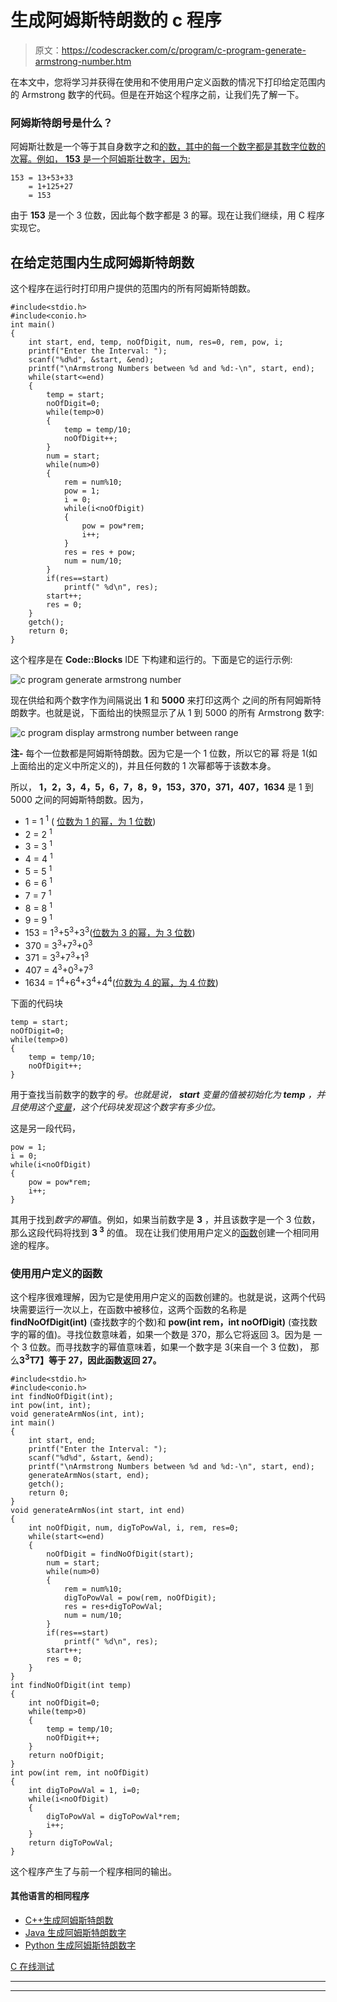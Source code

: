 # 生成阿姆斯特朗数的 c 程序

> 原文：<https://codescracker.com/c/program/c-program-generate-armstrong-number.htm>

在本文中，您将学习并获得在使用和不使用用户定义函数的情况下打印给定范围内的 Armstrong 数字的代码。但是在开始这个程序之前，让我们先了解一下。

### 阿姆斯特朗号是什么？

阿姆斯壮数是一个等于其自身数字之和<u>的数，其中<u>的每一个数字都是其数字位数</u>的 次幂。例如， **153** 是一个阿姆斯壮数字，因为:</u>

```
153 = 13+53+33
    = 1+125+27
    = 153
```

由于 **153** 是一个 3 位数，因此每个数字都是 3 的幂。现在让我们继续，用 C 程序实现它。

## 在给定范围内生成阿姆斯特朗数

这个程序在运行时打印用户提供的范围内的所有阿姆斯特朗数。

```
#include<stdio.h>
#include<conio.h>
int main()
{
    int start, end, temp, noOfDigit, num, res=0, rem, pow, i;
    printf("Enter the Interval: ");
    scanf("%d%d", &start, &end);
    printf("\nArmstrong Numbers between %d and %d:-\n", start, end);
    while(start<=end)
    {
        temp = start;
        noOfDigit=0;
        while(temp>0)
        {
            temp = temp/10;
            noOfDigit++;
        }
        num = start;
        while(num>0)
        {
            rem = num%10;
            pow = 1;
            i = 0;
            while(i<noOfDigit)
            {
                pow = pow*rem;
                i++;
            }
            res = res + pow;
            num = num/10;
        }
        if(res==start)
            printf(" %d\n", res);
        start++;
        res = 0;
    }
    getch();
    return 0;
}
```

这个程序是在 **Code::Blocks** IDE 下构建和运行的。下面是它的运行示例:

![c program generate armstrong number](img/fbefd761b4aa691bd6d9118556a9287d.png)

现在供给和两个数字作为间隔说出 **1** 和 **5000** 来打印这两个 之间的所有阿姆斯特朗数字。也就是说，下面给出的快照显示了从 1 到 5000 的所有 Armstrong 数字:

![c program display armstrong number between range](img/879aadc00f4587ba181d0935d43eaabe.png)

**注-** 每个一位数都是阿姆斯特朗数。因为它是一个 1 位数，所以它的幂 将是 1(如上面给出的定义中所定义的)，并且任何数的 1 次幂都等于该数本身。

所以， **1，2，3，4，5，6，7，8，9，153，370，371，407，1634** 是 1 到 5000 之间的阿姆斯特朗数。因为，

*   1 = 1 <sup>1</sup> ( <u>位数为 1 的幂，为 1 位数</u>)
*   2 = 2 <sup>1</sup>
*   3 = 3 <sup>1</sup>
*   4 = 4 <sup>1</sup>
*   5 = 5 <sup>1</sup>
*   6 = 6 <sup>1</sup>
*   7 = 7 <sup>1</sup>
*   8 = 8 <sup>1</sup>
*   9 = 9 <sup>1</sup>
*   153 = 1<sup>3</sup>+5<sup>3</sup>+3<sup>3</sup>(<u>位数为 3 的幂，为 3 位数</u>)
*   370 = 3<sup>3</sup>+7<sup>3</sup>+0<sup>3</sup>
*   371 = 3<sup>3</sup>+7<sup>3</sup>+1<sup>3</sup>
*   407 = 4<sup>3</sup>+0<sup>3</sup>+7<sup>3</sup>
*   1634 = 1<sup>4</sup>+6<sup>4</sup>+3<sup>4</sup>+4<sup>4</sup>(<u>位数为 4 的幂，为 4 位数</u>)

下面的代码块

```
temp = start;
noOfDigit=0;
while(temp>0)
{
    temp = temp/10;
    noOfDigit++;
}
```

用于查找当前数字的数字的*号。也就是说， **start** 变量的值被初始化为 **temp** ，并且使用这个[变量](/c/c-variables.htm)，这个代码块发现这个数字有多少位。*

这是另一段代码，

```
pow = 1;
i = 0;
while(i<noOfDigit)
{
    pow = pow*rem;
    i++;
}
```

其用于找到*数字的幂*值。例如，如果当前数字是 **3** ，并且该数字是一个 3 位数，那么这段代码将找到 **3 <sup>3</sup>** 的值。 现在让我们使用用户定义的[函数](/c/c-functions.htm)创建一个相同用途的程序。

### 使用用户定义的函数

这个程序很难理解，因为它是使用用户定义的函数创建的。也就是说，这两个代码块需要运行一次以上，在函数中被移位，这两个函数的名称是 **findNoOfDigit(int)** (查找数字的个数)和 **pow(int rem，int noOfDigit)** (查找数字的幂的值)。寻找位数意味着，如果一个数是 370，那么它将返回 3。因为是 一个 3 位数。而寻找数字的幂值意味着，如果一个数字是 3(来自一个 3 位数)， 那么**3<sup>3</sup>T7】等于 27，因此函数返回 27。**

```
#include<stdio.h>
#include<conio.h>
int findNoOfDigit(int);
int pow(int, int);
void generateArmNos(int, int);
int main()
{
    int start, end;
    printf("Enter the Interval: ");
    scanf("%d%d", &start, &end);
    printf("\nArmstrong Numbers between %d and %d:-\n", start, end);
    generateArmNos(start, end);
    getch();
    return 0;
}
void generateArmNos(int start, int end)
{
    int noOfDigit, num, digToPowVal, i, rem, res=0;
    while(start<=end)
    {
        noOfDigit = findNoOfDigit(start);
        num = start;
        while(num>0)
        {
            rem = num%10;
            digToPowVal = pow(rem, noOfDigit);
            res = res+digToPowVal;
            num = num/10;
        }
        if(res==start)
            printf(" %d\n", res);
        start++;
        res = 0;
    }
}
int findNoOfDigit(int temp)
{
    int noOfDigit=0;
    while(temp>0)
    {
        temp = temp/10;
        noOfDigit++;
    }
    return noOfDigit;
}
int pow(int rem, int noOfDigit)
{
    int digToPowVal = 1, i=0;
    while(i<noOfDigit)
    {
        digToPowVal = digToPowVal*rem;
        i++;
    }
    return digToPowVal;
}
```

这个程序产生了与前一个程序相同的输出。

#### 其他语言的相同程序

*   [C++生成阿姆斯特朗数](/cpp/program/cpp-program-generate-armstrong-number.htm)
*   [Java 生成阿姆斯特朗数字](/java/program/java-program-generate-armstrong-number.htm)
*   [Python 生成阿姆斯特朗数字](/python/program/python-program-generate-armstrong-numbers.htm)

[C 在线测试](/exam/showtest.php?subid=2)

* * *

* * *